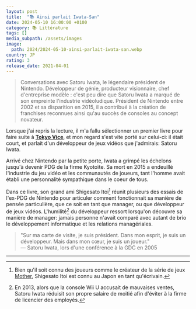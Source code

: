 ```yaml
---
layout: post
title:  "📚 Ainsi parlait Iwata-San"
date: 2024-05-10 16:00:00 +0100
category: 📚 Littérature
tags: []
media_subpath: /assets/images
image:
  path: 2024/2024-05-10-ainsi-parlait-iwata-san.webp
country: JP
rating: 3
release_date: 2021-04-01
---
```


>Conversations avec Satoru Iwata, le légendaire président de Nintendo.
> Développeur de génie, producteur visionnaire, chef d'entreprise modèle : c'est peu dire que Satoru Iwata a marqué de son empreinte l'industrie vidéoludique. Président de Nintendo entre 2002 et sa disparition en 2015, il a contribué à la création de franchises reconnues ainsi qu'au succès de consoles au concept novateur.

Lorsque j'ai repris la lecture, il m'a fallu sélectionner un premier livre pour faire suite à [**Tokyo Vice**](/posts/tokyo-vice-book), et mon regard s'est vite porté sur celui-ci: il était court, et parlait d'un développeur de jeux vidéos que j'admirais: Satoru Iwata.

Arrivé chez Nintendo par la petite porte, Iwata a grimpé les échelons jusqu'à devenir PDG de la firme Kyotoïte. Sa mort en 2015 a endeuillé l'industrie du jeu vidéo et les communautés de joueurs, tant l'homme avait établi une personnalité sympathique dans le coeur de tous.

Dans ce livre, son grand ami Shigesato Itoi[^1] réunit plusieurs des essais de l'ex-PDG de Nintendo pour articuler comment fonctionnait sa manière de pensée particulière, que ce soit en tant que manager, ou que développeur de jeux vidéos. L'humilité[^2] du développeur ressort lorsqu'on découvre sa manière de manager: jamais personne n'avait comparé avec autant de brio le développement informatique et les relations managériales.

>"Sur ma carte de visite, je suis président. Dans mon esprit, je suis un développeur. Mais dans mon cœur, je suis un joueur."   
> — Satoru Iwata, lors d'une conférence à la GDC en 2005

* * *
[^1]: Bien qu'il soit connu des joueurs comme le créateur de la série de jeux [<i class="fab fa-wikipedia-w"></i> Mother](https://en.wikipedia.org/wiki/Mother_(video_game_series)), Shigesato Itoi est connu au Japon en tant qu'écrivain.
[^2]: En 2013, alors que la console Wii U accusait de mauvaises ventes, Satoru Iwata réduisit son propre salaire de moitié afin d'éviter à la firme de licencier des employés.
